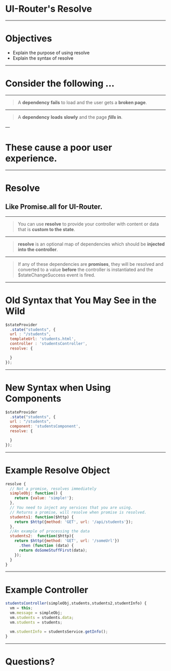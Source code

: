 # UI-Router's Resolve

---

# Objectives

- Explain the purpose of using resolve
- Explain the syntax of resolve

---

# Consider the following ...

---

> A **dependency** **fails** to load and the user gets a **broken page**.

---

> A **dependency** **loads** **slowly** and the page ***fills* in**.

—

# These cause a poor user experience.

---

# Resolve

## Like **Promise.all** for UI-Router.

---

> You can use **resolve** to provide your controller with content or data that is **custom to the state**. 

---

> **resolve** is an optional map of dependencies which should be **injected into the controller**.

---

> If any of these dependencies are **promises**, they will be resolved and converted to a value **before** the controller is instantiated and the $stateChangeSuccess event is fired.

---

# Old Syntax that You May See in the Wild

```javascript
$stateProvider
  .state("students", {
  url : "/students",
  templateUrl: 'students.html',
  controller : 'studentsController',
  resolve: {

  }
});
```

---

# New Syntax when Using Components

```javascript
$stateProvider
  .state("students", {
  url : "/students",
  component: 'studentsComponent',
  resolve: {

  }
});
```

---

# Example Resolve Object

```javascript
resolve {
  // Not a promise, resolves immediately
  simpleObj: function() {
  	return {value: 'simple!'};
  },
  // You need to inject any services that you are using.
  // Returns a promise, will resolve when promise is resolved.
  students1: function($http) {
    return $http({method: 'GET', url: '/api/students'});
  },
  //An example of processing the data
  students2:  function($http){
    return $http({method: 'GET', url: '/someUrl'})
      .then (function (data) {
      return doSomeStuffFirst(data);
    });
  }
}
```
---

# Example Controller

```javascript
studentsController(simpleObj,students,students2,studentInfo) {
  vm = this;
  vm.message = simpleObj;
  vm.students = students.data;
  vm.students = students;

  vm.studentInfo = studentsService.getInfo();
}
```

---

# Questions?

